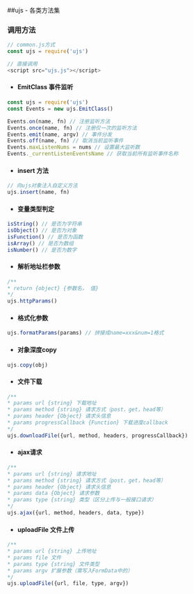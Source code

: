 ##ujs - 各类方法集

### 调用方法
```javascript
// common.js方式
const ujs = require('ujs')

// 直接调用
<script src="ujs.js"></script>
```
- #### EmitClass 事件监听
```javascript
const ujs = require('ujs')
const Events = new ujs.EmitClass()

Events.on(name, fn) // 注册监听方法
Events.once(name, fn) // 注册仅一次的监听方法
Events.emit(name, argv) // 事件分发
Events.off(name, fn) // 取消当前监听事件
Events.maxListenNums = nums // 设置最大监听数
Events._currentListenEventsName // 获取当前所有监听事件名称
```
- #### insert 方法
```javascript
// 向ujs对象注入自定义方法
ujs.insert(name, fn)
```
- #### 变量类型判定
```javascript
isString() // 是否为字符串
isObject() // 是否为对象
isFunction() // 是否为函数 
isArray() // 是否为数组
isNumber() // 是否为数字
```
- #### 解析地址栏参数
```javascript
/**
* return {object} {参数名， 值}
*/
ujs.httpParams()
```
- #### 格式化参数
```javascript
ujs.formatParams(params) // 拼接成name=xxx&num=1格式 
```
- #### 对象深度copy
```javascript
ujs.copy(obj)
```
- #### 文件下载
```javascript
/**
* params url {string} 下载地址
* params method {string} 请求方式（post，get，head等）
* params header {Object} 请求头信息
* params progressCallback {Function} 下载进度callback
*/
ujs.downloadFile({url, method, headers, progressCallback})
```
- #### ajax请求
```javascript
/**
* params url {string} 请求地址
* params method {string} 请求方式（post，get，head等）
* params header {Object} 请求头信息
* params data {Object} 请求参数
* params type {string} 类型（区分上传与一般接口请求）
*/
ujs.ajax({url, method, headers, data, type})
```
- #### uploadFile 文件上传
```javascript
/**
* params url {string} 上传地址
* params file 文件
* params type {string} 文件类型
* params argv 扩展参数（需写入FormData中的）
*/
ujs.uploadFile({url, file, type, argv})
```